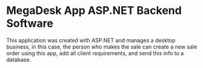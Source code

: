 # MegaDesk App ASP.NET Backend Software
This application was created with ASP.NET and manages a desktop business, in this case, the person who makes the sale can create a new sale order using this app, add all client requirements, and send this info to a database.
